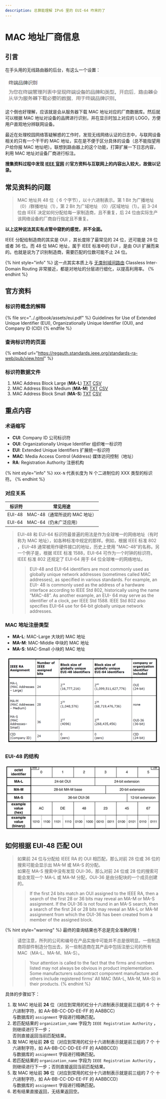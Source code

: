 ```yaml
---
description: 总算能理解 IPv6 里的 EUI-64 咋来的了
---
```


# MAC 地址厂商信息

## 引言

在手头用的无线路由器的后台，有这么一个设置：

![终端品牌识别](../.gitbook/assets/终端品牌识别.png)

这个倒也好理解，应该就是会从服务器下载 MAC 地址对应的厂商数据库。然后就可以根据 MAC 地址对设备的品牌进行识别，并在显示时加上对应的 LOGO，方便用户直观地分辨联网设备。

最近在处理校园网络答疑解惑的工作时，发现无线网络认证的日志中，与联网设备相关的只有一个干干的 MAC 地址，实在是不便于区分具体的设备（总不能指望用户给你报 MAC 地址吧）。联想到路由器上的这个功能，打算扩展一下日志内容，利用 MAC 地址对设备厂商进行标注。

**搜集资料过程中发现** [**IEEE 官网**](https://standards.ieee.org) 的**官方资料与互联网上的内容出入较大，故做以记录。**

## 常见资料的问题

> MAC 地址共 48 位（ 6 个字节），以十六进制表示。第 1 Bit 为广播地址（0）/群播地址（1），第 2 Bit 为广域地址 （0）/区域地址（1）。前 3-24 位由 IEEE 决定如何分配给每一家制造商，且不重复，后 24 位由实际生产该网络设备的厂商自行指定且不重复。

**以上这种说法其实有点管中窥豹的感觉，并不全面。**

IEEE 分配给制造商的其实是 OUI ，其长度除了最常见的 24 位，还可能是 28 位或者 36 位。而 48 位 MAC 地址，属于 IEEE 标准中的 EUI ，是由 OUI 扩展而来的。也就是说为了识别制造商，需要匹配的位数可能不止 24 位。

{% hint style="info" %}
这一点其实本质上与 [无类别域间路由](https://zh.wikipedia.org/wiki/%E6%97%A0%E7%B1%BB%E5%88%AB%E5%9F%9F%E9%97%B4%E8%B7%AF%E7%94%B1) Classless Inter-Domain Routing 非常接近，都是对地址的分层进行细化，以提高利用率。
{% endhint %}

## 官方资料

### 标识符概念的解释

{% file src="../.gitbook/assets/eui.pdf" %}
Guidelines for Use of Extended Unique Identifier (EUI), Organizationally Unique Identifier (OUI), and Company ID (CID)
{% endfile %}

### 查询标识符的页面

{% embed url="https://regauth.standards.ieee.org/standards-ra-web/pub/view.html" %}

### 标识符数据文件

1. MAC Address Block Large (**MA-L**) [TXT](http://standards-oui.ieee.org/oui/oui.txt) [CSV](http://standards-oui.ieee.org/oui/oui.csv)
2. MAC Address Block Medium (**MA-M**) [TXT](http://standards-oui.ieee.org/oui28/mam.txt) [CSV](http://standards-oui.ieee.org/oui28/mam.csv)
3. MAC Address Block Small (**MA-S**) [TXT](http://standards-oui.ieee.org/oui36/oui36.txt) [CSV](http://standards-oui.ieee.org/oui36/oui36.csv)

## 重点内容

### 术语缩写

* **CUI**: Company ID 公司标识符
* **OUI**: Organizationally Unique Identifier 组织唯一标识符
* **EUI**: Extended Unique Identifiers 扩展统一标识符
* **MAC**: Media Access Control (Address) 媒体访问控制（地址）
* **RA**: Registration Authority 注册机构

{% hint style="info" %}
`XXX-N` 代表长度为 N 个二进制位的 XXX 类型的标识符。
{% endhint %}

### 对应关系

|    标识符 | 常见用途                 |
| -----: | -------------------- |
| EUI-48 | MAC-48（通常所说的 MAC 地址） |
| EUI-64 | MAC-64（仍未广泛应用）       |

> EUI-48 和 EUI-64 标识符最普遍的用法是作为全球唯一的网络地址（有时称为 MAC 地址），如各种标准中规定的那样。例如，根据 IEEE 标准 802 ，EUI-48 通常被用作硬件接口的地址，历史上使用 "MAC-48"的名称。另一个例子是，根据 IEEE 标准 1588，EUI-64 可作为一个时钟的标识符。IEEE 标准 802 还规定了 EUI-64 用于 64 位全球唯一的网络地址。
>
> > EUI-48 and EUI-64 identifiers are most commonly used as globally unique network addresses (sometimes called MAC addresses), as specified in various standards. For example, an EUI- 48 is commonly used as the address of a hardware interface according to IEEE Std 802, historically using the name “MAC-48”. As another example, an EUI- 64 may serve as the identifier of a clock, per IEEE Std 1588. IEEE Std 802 also specifies EUI-64 use for 64-bit globally unique network addresses.

### MAC 地址注册类型

* **MA-L**: MAC-Large 大块的 MAC 地址
* **MA-M**: MAC-Middle 中块的 MAC 地址
* **MA-S**: MAC-Small 小块的 MAC 地址

![EUI, OUI, and CID assignment summary](<../.gitbook/assets/image (16).png>)

### EUI-48 的结构

![Structure of EUI-48](<../.gitbook/assets/image (15).png>)

## 如何根据 EUI-48 匹配 OUI

> 如果前 24 位与分配给 IEEE RA 的 OUI 相匹配，那么对前 28 位或 36 位的搜索可能会显示出 MA-M 或 MA-S 的分配。\
> 如果在 MA-S 搜索中没有发现 OUI-36，那么对前 24 位或 28 位的搜索可能会发现一个 MA-L 或 MA-M 分配，OUI-36 是由分配块的一个成员创建的。
>
> > If the first 24 bits match an OUI assigned to the IEEE RA, then a search of the first 28 or 36 bits may reveal an MA-M or MA-S assignment. If the OUI-36 is not found in an MA-S search, then a search of the first 24 or 28 bits may reveal an MA-L or MA-M assignment from which the OUI-36 has been created from a member of the assigned block.

{% hint style="warning" %}
最终的查询结果也不总是完全准确的哦！

> 请您注意，所列的公司和编号在产品实施中可能并不总是很明显。一些制造商将部件制造分包出去，另一些制造商在其产品中包括注册公司的所有 MAC（MA-L、MA-M、MA-S）。
>
> > Your attention is called to the fact that the firms and numbers listed may not always be obvious in product implementation. Some manufacturers subcontract component manufacture and others include registered firms' All MAC (MA-L, MA-M, MA-S) in their products.
{% endhint %}

具体的步骤如下：

1. 取 MAC 地址前 **24** 位（对应到常用的杠分十六进制表示就是前三组的 6 个 十六进制字符，如 AA-BB-CC-DD-EE-FF 的 AABBCC）\
   与数据库的 `assignment` 字段进行精确匹配。
2. 若匹配结果的 `organization_name` 字段为 `IEEE Registration Authority` ，则继续进行下一步；\
   否则直接返回当前匹配结果。
3. 取 MAC 地址前 **28** 位（对应到常用的杠分十六进制表示就是前三组的 7 个 十六进制字符，如 AA-BB-CC-DD-EE-FF 的 AABBCCD）\
   与数据库的 `assignment` 字段进行精确匹配。
4. 若匹配结果的 `organization_name` 字段为 `IEEE Registration Authority` ，则继续进行下一步；否则直接返回当前匹配结果。
5. 取 MAC 地址前 **36** 位（对应到常用的杠分十六进制表示就是前三组的 7 个 十六进制字符，如 AA-BB-CC-DD-EE-FF 的 AABBCCD）\
   与数据库的 `assignment` 字段进行精确匹配。
6. 若有结果直接返回，无结果返回空。
